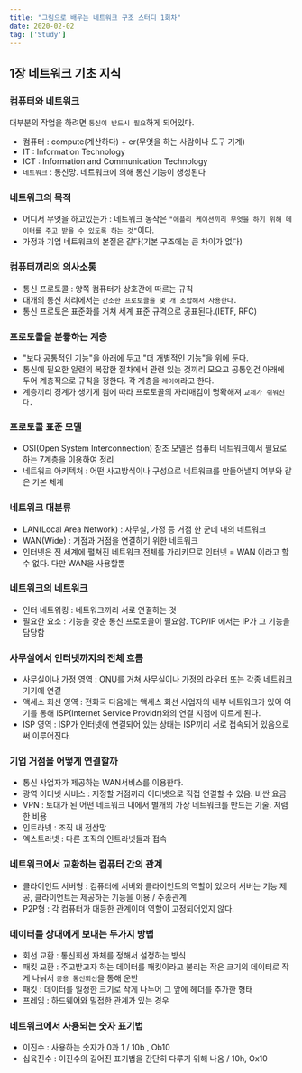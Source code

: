 ```yaml
---
title: "그림으로 배우는 네트워크 구조 스터디 1회차"
date: 2020-02-02
tag: ['Study']
---
```


## 1장 네트워크 기초 지식

### 컴퓨터와 네트워크

대부분의 작업을 하려면 `통신이 반드시 필요`하게 되어있다.

- 컴퓨터 : compute(계산하다) + er(무엇을 하는 사람이나 도구 기계)
- IT : Information Technology
- ICT : Information and Communication Technology
- `네트워크` : 통신망. 네트워크에 의해 통신 기능이 생성된다

### 네트워크의 목적

- 어디서 무엇을 하고있는가 : 네트워크 동작은 `"애플리 케이션끼리 무엇을 하기 위해 데이터를 주고 받을 수 있도록 하는 것"`이다.
- 가정과 기업 네트워크의 본질은 같다(기본 구조에는 큰 차이가 없다)

### 컴퓨터끼리의 의사소통

- 통신 프로토콜 : 양쪽 컴퓨터가 상호간에 따르는 규칙
- 대개의 통신 처리에서는 `간소한 프로토콜을 몇 개 조합해서 사용한다.`
- 통신 프로토은 표준화를 거쳐 세계 표준 규격으로 공표된다.(IETF, RFC)

### 프로토콜을 분륳하는 계층

- "보다 공통적인 기능"을 아래에 두고 "더 개별적인 기능"을 위에 둔다.
- 통신에 필요한 일련의 복잡한 절차에서 관련 있는 것끼리 모으고 공통인건 아래에 두어 계층적으로 규칙을 정한다. 각 계층을 `레이어`라고 한다.
- 계층끼리 경계가 생기게 됨에 따라 프로토콜의 자리매김이 명확해져 `교체가 쉬워진다.`

### 프로토콜 표준 모델

- OSI(Open System Interconnection) 참조 모델은 컴퓨터 네트워크에서 필요로 하는 7계층을 이용하여 정리
- 네트워크 아키텍처 : 어떤 사고방식이나 구성으로 네트워크를 만들어낼지 여부와 같은 기본 체계

### 네트워크 대분류

- LAN(Local Area Network) : 사무실, 가정 등 거점 한 군데 내의 네트워크
- WAN(Wide) : 거점과 거점을 연결하기 위한 네트워크
- 인터넷은 전 세계에 펼쳐진 네트워크 전체를 가리키므로 인터넷 = WAN 이라고 할 수 없다. 다만 WAN을 사용할뿐

### 네트워크의 네트워크

- 인터 네트워킹 : 네트워크끼리 서로 연결하는 것
- 필요한 요소 : 기능을 갖춘 통신 프로토콜이 필요함. TCP/IP 에서는 IP가 그 기능을 담당함

### 사무실에서 인터넷까지의 전체 흐름

- 사무실이나 가정 영역 : ONU를 거쳐 사무실이나 가정의 라우터 또는 각종 네트워크 기기에 연결
- 액세스 회선 영역 : 전화국 다음에는 액세스 회선 사업자의 내부 네트워크가 있어 여기를 통해 ISP(Internet Service Providr)와의 연결 지점에 이르게 된다.
- ISP 영역 : ISP가 인터넷에 연결되어 있는 상태는 ISP끼리 서로 접속되어 있음으로써 이루어진다.

### 기업 거점을 어떻게 연결할까

- 통신 사업자가 제공하는 WAN서비스를 이용한다.
- 광역 이더넷 서비스 : 지정할 거점끼리 이더넷으로 직접 연결할 수 있음. 비싼 요금
- VPN : 토대가 된 어떤 네트워크 내에서 별개의 가상 네트워크를 만드는 기술. 저렴한 비용
- 인트라넷 : 조직 내 전산망
- 엑스트라넷 : 다른 조직의 인트라넷들과 접속

### 네트워크에서 교환하는 컴퓨터 간의 관계

- 클라이언트 서버형 : 컴퓨터에 서버와 클라이언트의 역할이 있으며 서버는 기능 제공, 클라이언트는 제공하는 기능을 이용 / 주종관계
- P2P형 : 각 컴퓨터가 대등한 관계이며 역할이 고정되어있지 않다.

### 데이터를 상대에게 보내는 두가지 방법

- 회선 교환 : 통신회선 자체를 정해서 설정하는 방식
- 패킷 교환 : 주고받고자 하는 데이터를 패킷이라고 불리는 작은 크기의 데이터로 작게 나눠서 `공용 통신회선`을 통해 운반
- 패킷 : 데이터를 일정한 크기로 작게 나누어 그 앞에 헤더를 추가한 형태
- 프레임 : 하드웨어와 밀접한 관계가 있는 경우

### 네트워크에서 사용되는 숫자 표기법

- 이진수 : 사용하는 숫자가 0과 1 / 10b , Ob10
- 십육진수 : 이진수의 길어진 표기법을 간단히 다루기 위해 나옴 / 10h, Ox10
